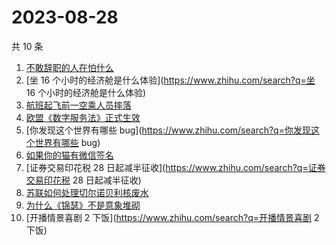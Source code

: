 # 2023-08-28

共 10 条

<!-- BEGIN ZHIHUSEARCH -->
<!-- 最后更新时间 Mon Aug 28 2023 04:06:41 GMT+0800 (China Standard Time) -->
1. [不敢辞职的人在怕什么](https://www.zhihu.com/search?q=不敢辞职的人在怕什么)
1. [坐 16 个小时的经济舱是什么体验](https://www.zhihu.com/search?q=坐 16 个小时的经济舱是什么体验)
1. [航班起飞前一空乘人员摔落](https://www.zhihu.com/search?q=航班起飞前一空乘人员摔落)
1. [欧盟《数字服务法》正式生效](https://www.zhihu.com/search?q=欧盟《数字服务法》正式生效)
1. [你发现这个世界有哪些 bug](https://www.zhihu.com/search?q=你发现这个世界有哪些 bug)
1. [如果你的猫有微信签名](https://www.zhihu.com/search?q=如果你的猫有微信签名)
1. [证券交易印花税 28 日起减半征收](https://www.zhihu.com/search?q=证券交易印花税 28 日起减半征收)
1. [苏联如何处理切尔诺贝利核废水](https://www.zhihu.com/search?q=苏联如何处理切尔诺贝利核废水)
1. [为什么《锦瑟》不是意象堆砌](https://www.zhihu.com/search?q=为什么《锦瑟》不是意象堆砌)
1. [开播情景喜剧 2 下饭](https://www.zhihu.com/search?q=开播情景喜剧 2 下饭)
<!-- END ZHIHUSEARCH -->
